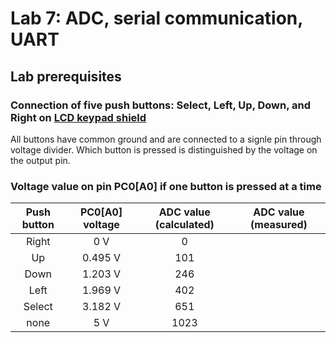 # Lab 7: ADC, serial communication, UART

## Lab prerequisites

### Connection of five push buttons: Select, Left, Up, Down, and Right on [LCD keypad shield](../../Docs/arduino_shield.pdf)

All buttons have common ground and are connected to a signle pin through voltage divider. 
Which button is pressed is distinguished by the voltage on the output pin.

### Voltage value on pin PC0[A0] if one button is pressed at a time

 | **Push button** | **PC0[A0] voltage** | **ADC value (calculated)** | **ADC value (measured)** |
   | :-: | :-: | :-: | :-: |
   | Right  | 0&nbsp;V | 0   |  |
   | Up     | 0.495&nbsp;V | 101 |  |
   | Down   | 1.203&nbsp;V | 246 |  |
   | Left   | 1.969&nbsp;V | 402 |  |
   | Select | 3.182&nbsp;V | 651 |  |
   | none   | 5&nbsp;V | 1023 |  |

